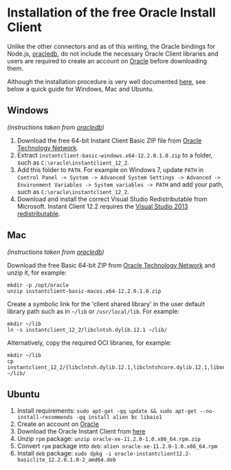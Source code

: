 # Installation of the free Oracle Install Client

Unlike the other connectors and as of this writing, the Oracle bindings for
Node.js, [oracledb](https://www.npmjs.com/package/oracledb), do not include the
necessary Oracle Client libraries and users are required to create an account on
[Oracle](https://login.oracle.com/mysso/signon.jsp) before downloading them.

Although the installation procedure is very well documented
[here](https://github.com/oracle/node-oracledb/blob/master/INSTALL.md#instructions),
see below a quick guide for Windows, Mac and Ubuntu.


## Windows

*(instructions taken from [oracledb](https://github.com/oracle/node-oracledb/blob/master/INSTALL.md#364-install-the-free-oracle-instant-client-zip))*

1. Download the free 64-bit Instant Client Basic ZIP file from [Oracle Technology Network](http://www.oracle.com/technetwork/topics/winx64soft-089540.html).
2. Extract `instantclient-basic-windows.x64-12.2.0.1.0.zip` to a folder, such as `C:\oracle\instantclient_12_2`.
3. Add this folder to `PATH`. For example on Windows 7, update `PATH` in `Control Panel -> System -> Advanced System Settings -> Advanced -> Environment Variables -> System variables -> PATH` and add your path, such as `C:\oracle\instantclient_12_2`.
4. Download and install the correct Visual Studio Redistributable from Microsoft. Instant Client 12.2 requires the [Visual Studio 2013 redistributable](https://support.microsoft.com/en-us/kb/2977003#bookmark-vs2013).


## Mac

*(instructions taken from [oracledb](https://github.com/oracle/node-oracledb/blob/master/INSTALL.md#354-install-the-free-oracle-instant-client-basic-zip-file))*

Download the free Basic 64-bit ZIP from [Oracle Technology Network](http://www.oracle.com/technetwork/topics/intel-macsoft-096467.html) and unzip it, for example: 

```
mkdir -p /opt/oracle
unzip instantclient-basic-macos.x64-12.2.0.1.0.zip
```

Create a symbolic link for the 'client shared library' in the user default library path such as in `~/lib` or `/usr/local/lib`. For example: 

```
mkdir ~/lib
ln -s instantclient_12_2/libclntsh.dylib.12.1 ~/lib/
```

Alternatively, copy the required OCI libraries, for example: 

```
mkdir ~/lib
cp instantclient_12_2/{libclntsh.dylib.12.1,libclntshcore.dylib.12.1,libons.dylib,libnnz12.dylib,libociei.dylib} ~/lib/
```


## Ubuntu

1. Install requirements: `sudo apt-get -qq update && sudo apt-get --no-install-recommends -qq install alien bc libaio1`
2. Create an account on [Oracle](https://login.oracle.com/mysso/signon.jsp)
3. Download the Oracle Instant Client from [here](http://download.oracle.com/otn/linux/oracle11g/xe/oracle-xe-11.2.0-1.0.x86_64.rpm.zip)
4. Unzip `rpm` package: `unzip oracle-xe-11.2.0-1.0.x86_64.rpm.zip`
5. Convert `rpm` package into `deb`: `alien oracle-xe-11.2.0-1.0.x86_64.rpm`
6. Install `deb` package: `sudo dpkg -i oracle-instantclient12.2-basiclite_12.2.0.1.0-2_amd64.deb`
